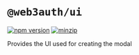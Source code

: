 # `@web3auth/ui`

[![npm version](https://img.shields.io/npm/v/@web3auth/ui?label=%22%22)](https://www.npmjs.com/package/@web3auth/ui/v/latest)
[![minzip](https://img.shields.io/bundlephobia/minzip/@web3auth/ui?label=%22%22)](https://bundlephobia.com/result?p=@web3auth/ui@latest)

Provides the UI used for creating the modal
